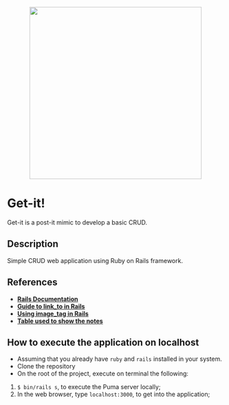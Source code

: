<p align="center">
  <a href="https://rubyonrails.org/" target="_blank" rel="noopener noreferrer">
    <img src="https://rubyonrails.org/images/rails-logo.svg" width="400">
  </a>
</p>

# Get-it!
Get-it is a post-it mimic to develop a basic CRUD.

## Description
Simple CRUD web application using Ruby on Rails framework.


## References
* <a href="https://guides.rubyonrails.org/v5.0/getting_started.html#installing-rails"><b>Rails Documentation</b></a>
* <a href="https://mixandgo.com/learn/how-to-use-link_to-in-rails"><b>Guide to link_to in Rails</b></a>
* <a href="https://stackoverflow.com/questions/8273410/how-to-add-class-to-an-image-tag-rails-helper"><b>Using image_tag in Rails</b></a>
* <a href="https://dev.to/dcodeyt/creating-beautiful-html-tables-with-css-428l"><b>Table used to show the notes</b></a>

## How to execute the application on localhost
* Assuming that you already have `ruby` and `rails` installed in your system.
* Clone the repository
* On the root of the project, execute on terminal the following: 

1) `$ bin/rails s`, to execute the Puma server locally;
2) In the web browser, type `localhost:3000`, to get into the application;
